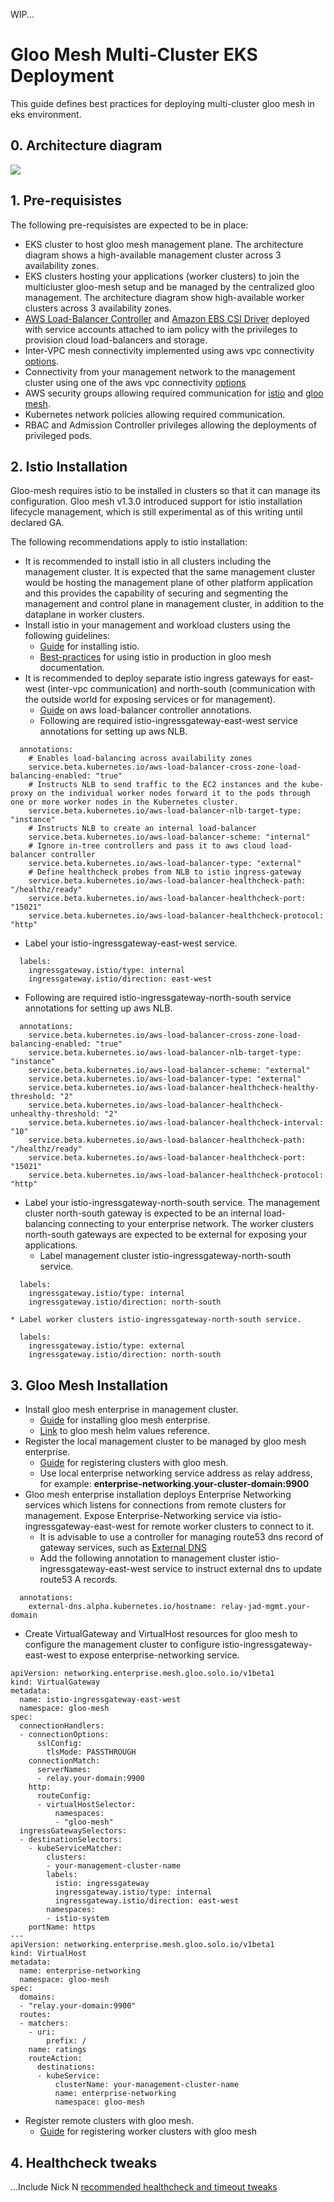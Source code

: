 WIP...

# Gloo Mesh Multi-Cluster EKS Deployment

This guide defines best practices for deploying  multi-cluster gloo mesh in eks environment.

## 0. Architecture diagram

![](images/gloo-mesh-eks-multicluster-architecture.png)

## 1. Pre-requisistes

The following pre-requisistes are expected to be in place:
* EKS cluster to host gloo mesh management plane. The architecture diagram shows a high-available management cluster across 3 availability zones.
* EKS clusters hosting your applications (worker clusters) to join the multicluster gloo-mesh setup and be managed by the centralized gloo management. The architecture diagram show high-available worker clusters across 3 availability zones.
* [AWS Load-Balancer Controller](https://docs.aws.amazon.com/eks/latest/userguide/aws-load-balancer-controller.html) and [Amazon EBS CSI Driver](https://docs.aws.amazon.com/eks/latest/userguide/ebs-csi.html) deployed with service accounts attached to iam policy with the privileges to provision cloud load-balancers and storage.
* Inter-VPC mesh connectivity implemented using aws vpc connectivity [options](https://docs.aws.amazon.com/whitepapers/latest/aws-vpc-connectivity-options/introduction.html).
* Connectivity from your management network to the management cluster using one of the aws vpc connectivity [options](https://docs.aws.amazon.com/whitepapers/latest/aws-vpc-connectivity-options/network-to-amazon-vpc-connectivity-options.html)
* AWS security groups allowing required communication for [istio](https://istio.io/latest/docs/ops/deployment/requirements/) and [gloo mesh](https://docs.solo.io/gloo-mesh-enterprise/latest/concepts/about/).
* Kubernetes network policies allowing required communication.
* RBAC and Admission Controller privileges allowing the deployments of privileged pods.

## 2. Istio Installation

Gloo-mesh requires istio to be installed in clusters so that it can manage its configuration. Gloo mesh v1.3.0 introduced support for istio installation lifecycle management, which is still experimental as of this writing until declared GA.

The following recommendations apply to istio installation:
* It is recommended to install istio in all clusters including the management cluster. It is expected that the same management cluster would be hosting the management plane of other platform application and this provides the capability of securing and segmenting the management and control plane in management cluster, in addition to the dataplane in worker clusters.
* Install istio in your management and workload clusters using the following guidelines:
  * [Guide](https://istio.io/latest/docs/setup/platform-setup/) for installing istio.
  * [Best-practices](https://docs.solo.io/gloo-mesh-enterprise/latest/setup/istio/istio_production/) for using istio in production in gloo mesh documentation.
* It is recommended to deploy separate istio ingress gateways for east-west (inter-vpc communication) and north-south (communication with the outside world for exposing services or for management). 
  * [Guide](https://kubernetes-sigs.github.io/aws-load-balancer-controller/v2.3/guide/service/nlb/) on aws load-balancer controller annotations.
  * Following are required istio-ingressgateway-east-west service annotations for setting up aws NLB.
```
  annotations:
    # Enables load-balancing across availability zones
    service.beta.kubernetes.io/aws-load-balancer-cross-zone-load-balancing-enabled: "true"
    # Instructs NLB to send traffic to the EC2 instances and the kube-proxy on the individual worker nodes forward it to the pods through one or more worker nodes in the Kubernetes cluster.
    service.beta.kubernetes.io/aws-load-balancer-nlb-target-type: "instance"
    # Instructs NLB to create an internal load-balancer
    service.beta.kubernetes.io/aws-load-balancer-scheme: "internal"
    # Ignore in-tree controllers and pass it to aws cloud load-balancer controller
    service.beta.kubernetes.io/aws-load-balancer-type: "external"
    # Define healthcheck probes from NLB to istio ingress-gateway
    service.beta.kubernetes.io/aws-load-balancer-healthcheck-path: "/healthz/ready"
    service.beta.kubernetes.io/aws-load-balancer-healthcheck-port: "15021"
    service.beta.kubernetes.io/aws-load-balancer-healthcheck-protocol: "http"
```
  * Label your istio-ingressgateway-east-west service.
```
  labels:
    ingressgateway.istio/type: internal
    ingressgateway.istio/direction: east-west
```
  * Following are required istio-ingressgateway-north-south service annotations for setting up aws NLB.
```
  annotations:
    service.beta.kubernetes.io/aws-load-balancer-cross-zone-load-balancing-enabled: "true"
    service.beta.kubernetes.io/aws-load-balancer-nlb-target-type: "instance"
    service.beta.kubernetes.io/aws-load-balancer-scheme: "external"
    service.beta.kubernetes.io/aws-load-balancer-type: "external"
    service.beta.kubernetes.io/aws-load-balancer-healthcheck-healthy-threshold: "2"
    service.beta.kubernetes.io/aws-load-balancer-healthcheck-unhealthy-threshold: "2"
    service.beta.kubernetes.io/aws-load-balancer-healthcheck-interval: "10"
    service.beta.kubernetes.io/aws-load-balancer-healthcheck-path: "/healthz/ready"
    service.beta.kubernetes.io/aws-load-balancer-healthcheck-port: "15021"
    service.beta.kubernetes.io/aws-load-balancer-healthcheck-protocol: "http"
```
  * Label your istio-ingressgateway-north-south service. The management cluster north-south gateway is expected to be an internal load-balancing connecting to your enterprise network. The worker clusters north-south gateways are expected to be external for exposing your applications.
    * Label management cluster istio-ingressgateway-north-south service.
```
  labels:
    ingressgateway.istio/type: internal
    ingressgateway.istio/direction: north-south
```
    * Label worker clusters istio-ingressgateway-north-south service.
```
  labels:
    ingressgateway.istio/type: external
    ingressgateway.istio/direction: north-south
```

## 3. Gloo Mesh Installation

* Install gloo mesh enterprise in management cluster. 
  * [Guide](https://docs.solo.io/gloo-mesh-enterprise/latest/setup/installation/enterprise_installation/) for installing gloo mesh enterprise.
  * [Link](https://docs.solo.io/gloo-mesh-enterprise/latest/reference/helm/gloo_mesh_enterprise/) to gloo mesh helm values reference.
* Register the local management cluster to be managed by gloo mesh enterprise. 
  * [Guide](https://docs.solo.io/gloo-mesh-enterprise/latest/setup/cluster_registration/enterprise_cluster_registration/) for registering clusters with gloo mesh.
  * Use local enterprise networking service address as relay address, for example: **enterprise-networking.your-cluster-domain:9900**
* Gloo mesh enterprise installation deploys Enterprise Networking services which listens for connections from remote clusters for management. Expose Enterprise-Networking service via istio-ingressgateway-east-west for remote worker clusters to connect to it.
  * It is advisable to use a controller for managing route53 dns record of gateway services, such as [External DNS](https://github.com/kubernetes-sigs/external-dns)
  * Add the following annotation to management cluster istio-ingressgateway-east-west service to instruct external dns to update route53 A records.
```
  annotations:
    external-dns.alpha.kubernetes.io/hostname: relay-jad-mgmt.your-domain
```
  * Create VirtualGateway and VirtualHost resources for gloo mesh to configure the management cluster to configure istio-ingressgateway-east-west to expose enterprise-networking service.
```
apiVersion: networking.enterprise.mesh.gloo.solo.io/v1beta1
kind: VirtualGateway
metadata:
  name: istio-ingressgateway-east-west
  namespace: gloo-mesh
spec:
  connectionHandlers:
  - connectionOptions:
      sslConfig:
        tlsMode: PASSTHROUGH
    connectionMatch: 
      serverNames:
      - relay.your-domain:9900
    http:
      routeConfig:
      - virtualHostSelector:
          namespaces:
          - "gloo-mesh"
  ingressGatewaySelectors:
  - destinationSelectors:
    - kubeServiceMatcher:
        clusters:
        - your-management-cluster-name
        labels:
          istio: ingressgateway
          ingressgateway.istio/type: internal
          ingressgateway.istio/direction: east-west
        namespaces:
        - istio-system
    portName: https
---
apiVersion: networking.enterprise.mesh.gloo.solo.io/v1beta1
kind: VirtualHost
metadata:
  name: enterprise-networking
  namespace: gloo-mesh
spec:
  domains:
  - "relay.your-domain:9900"
  routes:
  - matchers:
    - uri:
        prefix: /
    name: ratings
    routeAction:
      destinations:
      - kubeService:
          clusterName: your-management-cluster-name
          name: enterprise-networking
          namespace: gloo-mesh
```
* Register remote clusters with gloo mesh.
  * [Guide](https://docs.solo.io/gloo-mesh-enterprise/latest/setup/cluster_registration/enterprise_cluster_registration/) for registering worker clusters with gloo mesh

## 4. Healthcheck tweaks

...Include Nick N [recommended healthcheck and timeout tweaks](https://soloio.slab.com/posts/cash-app-east-west-scaling-0a41fj2d)